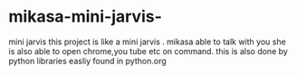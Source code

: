 # mikasa-mini-jarvis-
mini jarvis 
this project is like a mini jarvis .
mikasa able to talk with you 
she is also able to open chrome,you tube etc on command.
this is also done by python libraries easliy found in python.org
